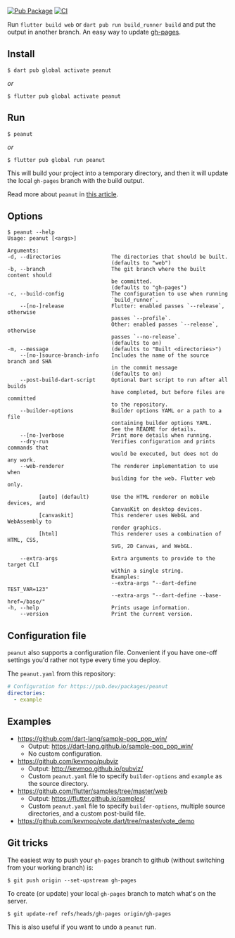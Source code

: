 [![Pub Package](https://img.shields.io/pub/v/peanut.svg)](https://pub.dev/packages/peanut)
[![CI](https://github.com/kevmoo/peanut.dart/workflows/CI/badge.svg?branch=master)](https://github.com/kevmoo/peanut.dart/actions?query=workflow%3ACI+branch%3Amaster)

Run `flutter build web` or `dart pub run build_runner build` and put the output
in another branch. An easy way to update [gh-pages](https://pages.github.com/).

## Install

```console
$ dart pub global activate peanut
```

_or_

```console
$ flutter pub global activate peanut
```

## Run

```console
$ peanut
```

_or_

```console
$ flutter pub global run peanut
```

This will build your project into a temporary directory, and then it will update
the local `gh-pages` branch with the build output.

Read more about `peanut` in
[this article](https://medium.com/@kevmoo/show-off-your-flutter-dart-web-app-with-peanut-c0307f2b733c).

## Options

```console
$ peanut --help
Usage: peanut [<args>]

Arguments:
-d, --directories                The directories that should be built.
                                 (defaults to "web")
-b, --branch                     The git branch where the built content should
                                 be committed.
                                 (defaults to "gh-pages")
-c, --build-config               The configuration to use when running
                                 `build_runner`.
    --[no-]release               Flutter: enabled passes `--release`, otherwise
                                 passes `--profile`.
                                 Other: enabled passes `--release`, otherwise
                                 passes `--no-release`.
                                 (defaults to on)
-m, --message                    (defaults to "Built <directories>")
    --[no-]source-branch-info    Includes the name of the source branch and SHA
                                 in the commit message
                                 (defaults to on)
    --post-build-dart-script     Optional Dart script to run after all builds
                                 have completed, but before files are committed
                                 to the repository.
    --builder-options            Builder options YAML or a path to a file
                                 containing builder options YAML.
                                 See the README for details.
    --[no-]verbose               Print more details when running.
    --dry-run                    Verifies configuration and prints commands that
                                 would be executed, but does not do any work.
    --web-renderer               The renderer implementation to use when
                                 building for the web. Flutter web only.

          [auto] (default)       Use the HTML renderer on mobile devices, and
                                 CanvasKit on desktop devices.
          [canvaskit]            This renderer uses WebGL and WebAssembly to
                                 render graphics.
          [html]                 This renderer uses a combination of HTML, CSS,
                                 SVG, 2D Canvas, and WebGL.

    --extra-args                 Extra arguments to provide to the target CLI
                                 within a single string.
                                 Examples:
                                 --extra-args "--dart-define TEST_VAR=123"
                                 --extra-args "--dart-define --base-href=/base/"
-h, --help                       Prints usage information.
    --version                    Print the current version.
```

## Configuration file

`peanut` also supports a configuration file. Convenient if you have one-off
settings you'd rather not type every time you deploy.

The `peanut.yaml` from this repository:

```yaml
# Configuration for https://pub.dev/packages/peanut
directories:
  - example
```

## Examples

- https://github.com/dart-lang/sample-pop_pop_win/
  - Output: https://dart-lang.github.io/sample-pop_pop_win/
  - No custom configuration.
- https://github.com/kevmoo/pubviz
  - Output: http://kevmoo.github.io/pubviz/
  - Custom `peanut.yaml` file to specify `builder-options` and `example` as the
    source directory.
- https://github.com/flutter/samples/tree/master/web
  - Output: https://flutter.github.io/samples/
  - Custom `peanut.yaml` file to specify `builder-options`, multiple source
    directories, and a custom post-build file.
- https://github.com/kevmoo/vote.dart/tree/master/vote_demo

## Git tricks

The easiest way to push your `gh-pages` branch to github (without switching from
your working branch) is:

```console
$ git push origin --set-upstream gh-pages
```

To create (or update) your local `gh-pages` branch to match what's on the
server.

```console
$ git update-ref refs/heads/gh-pages origin/gh-pages
```

This is also useful if you want to undo a `peanut` run.
